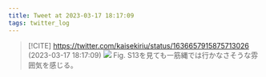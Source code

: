 ```yaml
---
title: Tweet at 2023-03-17 18:17:09
tags: twitter_log
---
```


> [!CITE] https://twitter.com/kaisekiriu/status/1636657915875713026 (2023-03-17 18:17:09)
> ![](https://twitter.com/kaisekiriu/status/1636657915875713026)
> Fig. S13を見ても一筋縄では行かなさそうな雰囲気を感じる。
